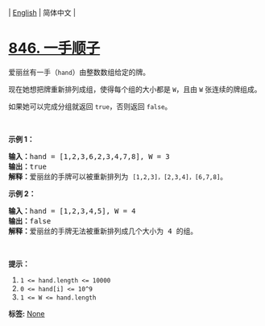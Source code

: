 | [English](README_EN.md) | 简体中文 |

# [846. 一手顺子](https://leetcode-cn.com/problems/hand-of-straights)
<p>爱丽丝有一手（<code>hand</code>）由整数数组给定的牌。&nbsp;</p>

<p>现在她想把牌重新排列成组，使得每个组的大小都是 <code>W</code>，且由 <code>W</code> 张连续的牌组成。</p>

<p>如果她可以完成分组就返回 <code>true</code>，否则返回 <code>false</code>。</p>

<p>&nbsp;</p>

<ol>
</ol>

<p><strong>示例 1：</strong></p>

<pre><strong>输入：</strong>hand = [1,2,3,6,2,3,4,7,8], W = 3
<strong>输出：</strong>true
<strong>解释：</strong>爱丽丝的手牌可以被重新排列为 <code>[1,2,3]，[2,3,4]，[6,7,8]</code>。</pre>

<p><strong>示例 2：</strong></p>

<pre><strong>输入：</strong>hand = [1,2,3,4,5], W = 4
<strong>输出：</strong>false
<strong>解释：</strong>爱丽丝的手牌无法被重新排列成几个大小为 4 的组。</pre>

<p>&nbsp;</p>

<p><strong>提示：</strong></p>

<ol>
	<li><code>1 &lt;= hand.length &lt;= 10000</code></li>
	<li><code>0 &lt;= hand[i]&nbsp;&lt;= 10^9</code></li>
	<li><code>1 &lt;= W &lt;= hand.length</code></li>
</ol>

**标签:**  [None](https://leetcode-cn.com/tag/ordered-map) 